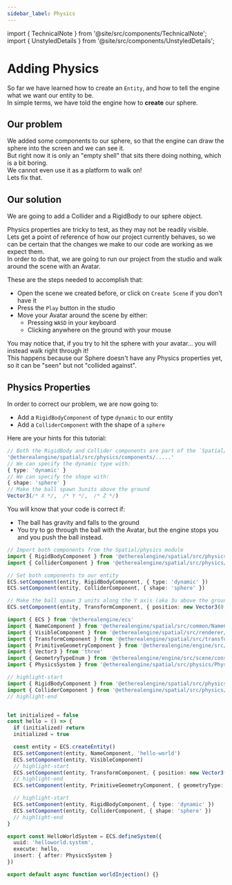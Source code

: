 ```yaml
---
sidebar_label: Physics
---
```

import { TechnicalNote } from '@site/src/components/TechnicalNote';
import { UnstyledDetails } from '@site/src/components/UnstyledDetails';

# Adding Physics
So far we have learned how to create an `Entity`, and how to tell the engine what we want our entity to be.  
In simple terms, we have told the engine how to **create** our sphere.  

## Our problem
We added some components to our sphere, so that the engine can draw the sphere into the screen and we can see it.  
But right now it is only an "empty shell" that sits there doing nothing, which is a bit boring.  
We cannot even use it as a platform to walk on!  
Lets fix that.

## Our solution
We are going to add a Collider and a RigidBody to our sphere object.  

Physics properties are tricky to test, as they may not be readily visible.  
Lets get a point of reference of how our project currently behaves, so we can be certain that the changes we make to our code are working as we expect them.  
In order to do that, we are going to run our project from the studio and walk around the scene with an Avatar.  

These are the steps needed to accomplish that:
- Open the scene we created before, or click on `Create Scene` if you don't have it
- Press the `Play` button in the studio
- Move your Avatar around the scene by either:
  - Pressing `WASD` in your keyboard
  - Clicking anywhere on the ground with your mouse

You may notice that, if you try to hit the sphere with your avatar... you will instead walk right through it!  
This happens because our Sphere doesn't have any Physics properties yet, so it can be "seen" but not "collided against".

## Physics Properties
In order to correct our problem, we are now going to:
- Add a `RigidBodyComponent` of type `dynamic` to our entity
- Add a `ColliderComponent` with the shape of a `sphere`

Here are your hints for this tutorial:
```ts
// Both the RigidBody and Collider components are part of the `Spatial/physics` engine module
'@etherealengine/spatial/src/physics/components/.....'
// We can specify the dynamic type with:
{ type: 'dynamic' }
// We can specify the shape with:
{ shape: 'sphere' }
// Make the ball spawn 3units above the ground
Vector3(/* X */,  /* Y */,  /* Z */)
```

You will know that your code is correct if:
- The ball has gravity and falls to the ground
- You try to go through the ball with the Avatar, but the engine stops you and you push the ball instead.

<TechnicalNote title="Solution">

```ts
// Import both components from the Spatial/physics module
import { RigidBodyComponent } from '@etherealengine/spatial/src/physics/components/RigidBodyComponent'
import { ColliderComponent } from '@etherealengine/spatial/src/physics/components/ColliderComponent'
```
```ts
// Set both components to our entity
ECS.setComponent(entity, RigidBodyComponent, { type: 'dynamic' })
ECS.setComponent(entity, ColliderComponent, { shape: 'sphere' })
```
```ts
// Make the ball spawn 3 units along the Y axis (aka 3u above the ground)
ECS.setComponent(entity, TransformComponent, { position: new Vector3(0, 3, 0) })
```

<UnstyledDetails title="Full Solution">

```ts
import { ECS } from '@etherealengine/ecs'
import { NameComponent } from '@etherealengine/spatial/src/common/NameComponent'
import { VisibleComponent } from '@etherealengine/spatial/src/renderer/components/VisibleComponent'
import { TransformComponent } from '@etherealengine/spatial/src/transform/components/TransformComponent'
import { PrimitiveGeometryComponent } from '@etherealengine/engine/src/scene/components/PrimitiveGeometryComponent'
import { Vector3 } from 'three'
import { GeometryTypeEnum } from '@etherealengine/engine/src/scene/constants/GeometryTypeEnum'
import { PhysicsSystem } from '@etherealengine/spatial/src/physics/PhysicsModule'

// highlight-start
import { RigidBodyComponent } from '@etherealengine/spatial/src/physics/components/RigidBodyComponent'
import { ColliderComponent } from '@etherealengine/spatial/src/physics/components/ColliderComponent'
// highlight-end


let initialized = false
const hello = () => {
  if (initialized) return
  initialized = true

  const entity = ECS.createEntity()
  ECS.setComponent(entity, NameComponent, 'hello-world')
  ECS.setComponent(entity, VisibleComponent)
  // highlight-start
  ECS.setComponent(entity, TransformComponent, { position: new Vector3(0, 3, 0) })
  // highlight-end
  ECS.setComponent(entity, PrimitiveGeometryComponent, { geometryType: GeometryTypeEnum.SphereGeometry })

  // highlight-start
  ECS.setComponent(entity, RigidBodyComponent, { type: 'dynamic' })
  ECS.setComponent(entity, ColliderComponent, { shape: 'sphere' })
  // highlight-end
}

export const HelloWorldSystem = ECS.defineSystem({
  uuid: 'helloworld.system',
  execute: hello,
  insert: { after: PhysicsSystem }
})

export default async function worldInjection() {}
```
</UnstyledDetails>
<!-- Full Solution End -->
</TechnicalNote>
<!-- Solution End -->

